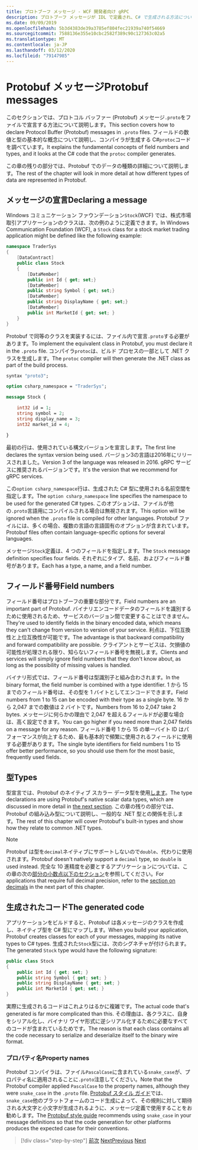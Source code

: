 ```yaml
---
title: プロトブーフ メッセージ - WCF 開発者向け gRPC
description: プロトブーフ メッセージが IDL で定義され、C# で生成される方法について説明します。
ms.date: 09/09/2019
ms.openlocfilehash: 5b3d4383de39a3785ef804fec21939a740f54669
ms.sourcegitcommit: 7588136e355e10cbc2582f389c90c127363c02a5
ms.translationtype: MT
ms.contentlocale: ja-JP
ms.lasthandoff: 03/12/2020
ms.locfileid: "79147985"
---
```

# <a name="protobuf-messages"></a><span data-ttu-id="1069f-103">Protobuf メッセージ</span><span class="sxs-lookup"><span data-stu-id="1069f-103">Protobuf messages</span></span>

<span data-ttu-id="1069f-104">このセクションでは、プロトコル バッファー (Protobuf) メッセージ`.proto`をファイルで宣言する方法について説明します。</span><span class="sxs-lookup"><span data-stu-id="1069f-104">This section covers how to declare Protocol Buffer (Protobuf) messages in `.proto` files.</span></span> <span data-ttu-id="1069f-105">フィールドの数値と型の基本的な概念について説明し、コンパイラが生成する C#`protoc`コードを調べています。</span><span class="sxs-lookup"><span data-stu-id="1069f-105">It explains the fundamental concepts of field numbers and types, and it looks at the C# code that the `protoc` compiler generates.</span></span>

<span data-ttu-id="1069f-106">この章の残りの部分では、Protobuf でのデータの種類の詳細について説明します。</span><span class="sxs-lookup"><span data-stu-id="1069f-106">The rest of the chapter will look in more detail at how different types of data are represented in Protobuf.</span></span>

## <a name="declaring-a-message"></a><span data-ttu-id="1069f-107">メッセージの宣言</span><span class="sxs-lookup"><span data-stu-id="1069f-107">Declaring a message</span></span>

<span data-ttu-id="1069f-108">Windows コミュニケーション ファウンデーション`Stock`(WCF) では、株式市場取引アプリケーションのクラスは、次の例のように定義できます。</span><span class="sxs-lookup"><span data-stu-id="1069f-108">In Windows Communication Foundation (WCF), a `Stock` class for a stock market trading application might be defined like the following example:</span></span>

```csharp
namespace TraderSys
{
    [DataContract]
    public class Stock
    {
        [DataMember]
        public int Id { get; set;}
        [DataMember]
        public string Symbol { get; set;}
        [DataMember]
        public string DisplayName { get; set;}
        [DataMember]
        public int MarketId { get; set; }
    }
}
```

<span data-ttu-id="1069f-109">Protobuf で同等のクラスを実装するには、ファイル内で宣言`.proto`する必要があります。</span><span class="sxs-lookup"><span data-stu-id="1069f-109">To implement the equivalent class in Protobuf, you must declare it in the `.proto` file.</span></span> <span data-ttu-id="1069f-110">コンパイラ`protoc`は、ビルド プロセスの一部として .NET クラスを生成します。</span><span class="sxs-lookup"><span data-stu-id="1069f-110">The `protoc` compiler will then generate the .NET class as part of the build process.</span></span>

```protobuf
syntax "proto3";

option csharp_namespace = "TraderSys";

message Stock {

    int32 id = 1;
    string symbol = 2;
    string display_name = 3;
    int32 market_id = 4;

}  
```

<span data-ttu-id="1069f-111">最初の行は、使用されている構文バージョンを宣言します。</span><span class="sxs-lookup"><span data-stu-id="1069f-111">The first line declares the syntax version being used.</span></span> <span data-ttu-id="1069f-112">バージョン3の言語は2016年にリリースされました。</span><span class="sxs-lookup"><span data-stu-id="1069f-112">Version 3 of the language was released in 2016.</span></span> <span data-ttu-id="1069f-113">gRPC サービスに推奨されるバージョンです。</span><span class="sxs-lookup"><span data-stu-id="1069f-113">It's the version that we recommend for gRPC services.</span></span>

<span data-ttu-id="1069f-114">この`option csharp_namespace`行は、生成された C# 型に使用される名前空間を指定します。</span><span class="sxs-lookup"><span data-stu-id="1069f-114">The `option csharp_namespace` line specifies the namespace to be used for the generated C# types.</span></span> <span data-ttu-id="1069f-115">このオプションは、ファイルが他の`.proto`言語用にコンパイルされる場合は無視されます。</span><span class="sxs-lookup"><span data-stu-id="1069f-115">This option will be ignored when the `.proto` file is compiled for other languages.</span></span> <span data-ttu-id="1069f-116">Protobuf ファイルには、多くの場合、複数の言語の言語固有のオプションが含まれています。</span><span class="sxs-lookup"><span data-stu-id="1069f-116">Protobuf files often contain language-specific options for several languages.</span></span>

<span data-ttu-id="1069f-117">メッセージ`Stock`定義は、4 つのフィールドを指定します。</span><span class="sxs-lookup"><span data-stu-id="1069f-117">The `Stock` message definition specifies four fields.</span></span> <span data-ttu-id="1069f-118">それぞれにタイプ、名前、およびフィールド番号があります。</span><span class="sxs-lookup"><span data-stu-id="1069f-118">Each has a type, a name, and a field number.</span></span>

## <a name="field-numbers"></a><span data-ttu-id="1069f-119">フィールド番号</span><span class="sxs-lookup"><span data-stu-id="1069f-119">Field numbers</span></span>

<span data-ttu-id="1069f-120">フィールド番号はプロトブーフの重要な部分です。</span><span class="sxs-lookup"><span data-stu-id="1069f-120">Field numbers are an important part of Protobuf.</span></span> <span data-ttu-id="1069f-121">バイナリエンコードデータのフィールドを識別するために使用されるため、サービスのバージョン間で変更することはできません。</span><span class="sxs-lookup"><span data-stu-id="1069f-121">They're used to identify fields in the binary encoded data, which means they can't change from version to version of your service.</span></span> <span data-ttu-id="1069f-122">利点は、下位互換性と上位互換性が可能です。</span><span class="sxs-lookup"><span data-stu-id="1069f-122">The advantage is that backward compatibility and forward compatibility are possible.</span></span> <span data-ttu-id="1069f-123">クライアントとサービスは、欠損値の可能性が処理される限り、知らないフィールド番号を無視します。</span><span class="sxs-lookup"><span data-stu-id="1069f-123">Clients and services will simply ignore field numbers that they don't know about, as long as the possibility of missing values is handled.</span></span>

<span data-ttu-id="1069f-124">バイナリ形式では、フィールド番号は型識別子と組み合わされます。</span><span class="sxs-lookup"><span data-stu-id="1069f-124">In the binary format, the field number is combined with a type identifier.</span></span> <span data-ttu-id="1069f-125">1 から 15 までのフィールド番号は、その型を 1 バイトとしてエンコードできます。</span><span class="sxs-lookup"><span data-stu-id="1069f-125">Field numbers from 1 to 15 can be encoded with their type as a single byte.</span></span> <span data-ttu-id="1069f-126">16 から 2,047 までの数値は 2 バイトです。</span><span class="sxs-lookup"><span data-stu-id="1069f-126">Numbers from 16 to 2,047 take 2 bytes.</span></span> <span data-ttu-id="1069f-127">メッセージに何らかの理由で 2,047 を超えるフィールドが必要な場合は、高く設定できます。</span><span class="sxs-lookup"><span data-stu-id="1069f-127">You can go higher if you need more than 2,047 fields on a message for any reason.</span></span> <span data-ttu-id="1069f-128">フィールド番号 1 から 15 の単一バイト ID はパフォーマンスが向上するため、最も基本的で頻繁に使用されるフィールドに使用する必要があります。</span><span class="sxs-lookup"><span data-stu-id="1069f-128">The single byte identifiers for field numbers 1 to 15 offer better performance, so you should use them for the most basic, frequently used fields.</span></span>

## <a name="types"></a><span data-ttu-id="1069f-129">型</span><span class="sxs-lookup"><span data-stu-id="1069f-129">Types</span></span>

<span data-ttu-id="1069f-130">型宣言では、Protobuf のネイティブ スカラー データ型を使用[します](protobuf-data-types.md)。</span><span class="sxs-lookup"><span data-stu-id="1069f-130">The type declarations are using Protobuf's native scalar data types, which are discussed in more detail in [the next section](protobuf-data-types.md).</span></span> <span data-ttu-id="1069f-131">この章の残りの部分では、Protobuf の組み込み型について説明し、一般的な .NET 型との関係を示します。</span><span class="sxs-lookup"><span data-stu-id="1069f-131">The rest of this chapter will cover Protobuf's built-in types and show how they relate to common .NET types.</span></span>

> [!NOTE]
> <span data-ttu-id="1069f-132">Protobuf は型を`decimal`ネイティブにサポートしないので`double`、代わりに使用されます。</span><span class="sxs-lookup"><span data-stu-id="1069f-132">Protobuf doesn't natively support a `decimal` type, so `double` is used instead.</span></span> <span data-ttu-id="1069f-133">完全な 10 進精度を必要とするアプリケーションについては、この章の次の[部分の小数点以下のセクション](protobuf-data-types.md#decimals)を参照してください。</span><span class="sxs-lookup"><span data-stu-id="1069f-133">For applications that require full decimal precision, refer to the [section on decimals](protobuf-data-types.md#decimals) in the next part of this chapter.</span></span>

## <a name="the-generated-code"></a><span data-ttu-id="1069f-134">生成されたコード</span><span class="sxs-lookup"><span data-stu-id="1069f-134">The generated code</span></span>

<span data-ttu-id="1069f-135">アプリケーションをビルドすると、Protobuf は各メッセージのクラスを作成し、ネイティブ型を C# 型にマップします。</span><span class="sxs-lookup"><span data-stu-id="1069f-135">When you build your application, Protobuf creates classes for each of your messages, mapping its native types to C# types.</span></span> <span data-ttu-id="1069f-136">生成された`Stock`型には、次のシグネチャが付けられます。</span><span class="sxs-lookup"><span data-stu-id="1069f-136">The generated `Stock` type would have the following signature:</span></span>

```csharp
public class Stock
{
    public int Id { get; set; }
    public string Symbol { get; set; }
    public string DisplayName { get; set; }
    public int MarketId { get; set; }
}
```

<span data-ttu-id="1069f-137">実際に生成されるコードはこれよりはるかに複雑です。</span><span class="sxs-lookup"><span data-stu-id="1069f-137">The actual code that's generated is far more complicated than this.</span></span> <span data-ttu-id="1069f-138">その理由は、各クラスに、自身をシリアル化し、バイナリ ワイヤ形式に逆シリアル化するために必要なすべてのコードが含まれているためです。</span><span class="sxs-lookup"><span data-stu-id="1069f-138">The reason is that each class contains all the code necessary to serialize and deserialize itself to the binary wire format.</span></span>

### <a name="property-names"></a><span data-ttu-id="1069f-139">プロパティ名</span><span class="sxs-lookup"><span data-stu-id="1069f-139">Property names</span></span>

<span data-ttu-id="1069f-140">Protobuf コンパイラは、ファイル`PascalCase`に含まれている`snake_case`が、プロパティ名に適用されることに`.proto`注意してください。</span><span class="sxs-lookup"><span data-stu-id="1069f-140">Note that the Protobuf compiler applied `PascalCase` to the property names, although they were `snake_case` in the `.proto` file.</span></span> <span data-ttu-id="1069f-141">[Protobuf スタイル ガイド](https://developers.google.com/protocol-buffers/docs/style)では、`snake_case`他のプラットフォームのコード生成によって、その規則に対して期待される大文字と小文字が生成されるように、メッセージ定義で使用することをお勧めします。</span><span class="sxs-lookup"><span data-stu-id="1069f-141">The [Protobuf style guide](https://developers.google.com/protocol-buffers/docs/style) recommends using `snake_case` in your message definitions so that the code generation for other platforms produces the expected case for their conventions.</span></span>

>[!div class="step-by-step"]
><span data-ttu-id="1069f-142">[前次](protocol-buffers.md)
>[Next](protobuf-data-types.md)</span><span class="sxs-lookup"><span data-stu-id="1069f-142">[Previous](protocol-buffers.md)
[Next](protobuf-data-types.md)</span></span>
